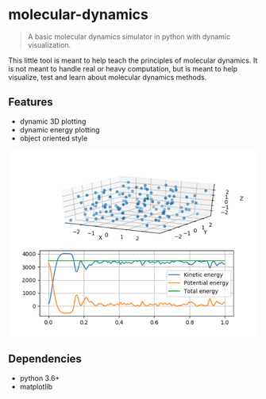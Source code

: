 # molecular-dynamics
> A basic molecular dynamics simulator in python with dynamic visualization.

This little tool is meant to help teach the principles of molecular dynamics. It is not meant to handle real or heavy computation, but is meant to help visualize, test and learn about molecular dynamics methods. 

## Features
- dynamic 3D plotting
- dynamic energy plotting
- object oriented style

![](fancy_plot.png)

## Dependencies
- python 3.6+
- matplotlib

